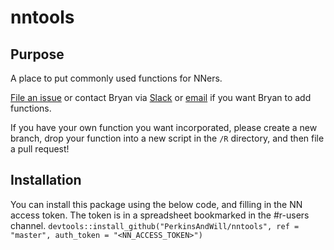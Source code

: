 # nntools

## Purpose
A place to put commonly used functions for NNers. 

[File an issue](https://github.com/PerkinsAndWill/nntools/issues) or contact Bryan via [Slack](https://nelsonnygaard.slack.com/app_redirect?channel=D1LJ6JERH) or [email](mailto:bblanc@nelsonnygaard.com) if you want Bryan to add functions. 

If you have your own function  you want incorporated, please create a new branch, drop your function into a new script in the `/R` directory, and then file a pull request!

## Installation
You can install this package using the below code, and filling in the NN access token. The token is in a spreadsheet bookmarked in the #r-users channel. 
`devtools::install_github("PerkinsAndWill/nntools",
                          ref = "master",
                          auth_token = "<NN_ACCESS_TOKEN>")`
